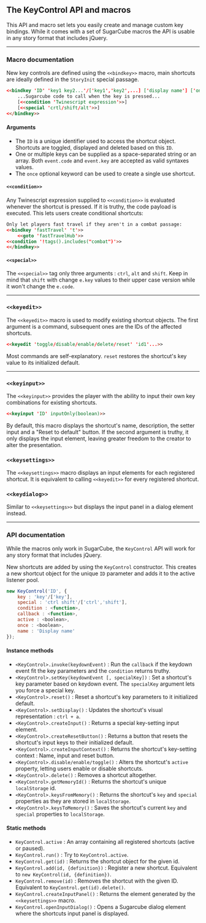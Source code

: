 ## The KeyControl API and macros ##

This API and macro set lets you easily create and manage custom key bindings. While it comes with a set of SugarCube macros the API is usable in any story format that includes jQuery.

***

### Macro documentation ###

New key controls are defined using the `<<bindkey>>` macro, main shortcuts are ideally defined in the `StoryInit` special passage.

```html
<<bindkey 'ID' 'key1 key2...'/['key1','key2',...] ['display name'] ['once']>>
    ...Sugarcube code to call when the key is pressed...
    [<<condition 'Twinescript expression'>>]
    [<<special 'crtl/shift/alt'>>]
<</bindkey>>
```

#### Arguments ####

- The `ID` is a unique identifier used to access the shortcut object. Shortcuts are toggled, displayed and deleted based on this `ID`.
- One or multiple keys can be supplied as a space-separated string or an array. Both `event.code` and `event.key` are accepted as valid syntaxes values.
- The `once` optional keyword can be used to create a single use shortcut. 

#### `<<condition>>` ####

Any Twinescript expression supplied to `<<condition>>` is evaluated whenever the shortcut is pressed. If it is truthy, the code payload is executed.
This lets users create conditional shortcuts:

```html
Only let players fast travel if they aren't in a combat passage:
<<bindkey 'fastTravel' 't'>>
    <<goto 'fastTravelHub'>>
<<condition '!tags().includes("combat")'>>
<</bindkey>>
```

#### `<<special>>` ####

The `<<special>>` tag only three arguments : `ctrl`, `alt` and `shift`. 
Keep in mind that `shift` with change `e.key` values to their upper case version while it won't change the `e.code`.

***

### `<<keyedit>>` ###

The `<<keyedit>>` macro is used to modify existing shortcut objects. The first argument is a command, subsequent ones are the IDs of the affected shortcuts.

```html
<<keyedit 'toggle/disable/enable/delete/reset' 'id1'...>>
```

Most commands are self-explanatory. `reset` restores the shortcut's key value to its initialized default.

***

### `<<keyinput>>` ###

The `<<keyinput>>` provides the player with the ability to input their own key combinations for existing shortcuts.

```html
<<keyinput 'ID' inputOnly(boolean)>>
```

By default, this macro displays the shortcut's name, description, the setter input and a "Reset to default" button. If the second argument is truthy, it only displays the input element, leaving greater freedom to the creator to alter the presentation.

### `<<keysettings>>` ###

The `<<keysettings>>` macro displays an input elements for each registered shortcut. It is equivalent to calling `<<keyedit>>` for every registered shortcut.

### `<<keydialog>>` ###

Similar to `<<keysettings>>` but displays the input panel in a dialog element instead.

***

### API documentation ###

While the macros only work in SugarCube, the `KeyControl` API will work for any story format that includes jQuery.

New shortcuts are added by using the `KeyControl` constructor. This creates a new shortcut object for the unique `ID` parameter and adds it to the active listener pool.

```js
new KeyControl('ID', {
    key : 'key'/['key'],
    special : 'ctrl shift'/['ctrl','shift'],
    condition : <function>,
    callback : <function>,
    active : <boolean>,
    once : <boolean>,
    name : 'Display name'
});
```

#### Instance methods ####

- `<KeyControl>.invoke(keydownEvent)` : Run the `callback` if the keydown event fit the key parameters and the `condition` returns truthy.
- `<KeyControl>.setKey(keydownEvent [, specialKey])` : Set a shortcut's key parameter based on keydown event. The `specialKey` argument lets you force a special key.
- `<KeyControl>.reset()` : Reset a shortcut's key parameters to it initialized default.
- `<KeyControl>.setDisplay()` : Updates the shortcut's visual representation : `ctrl + a`.
- `<KeyControl>.createInput()` : Returns a special key-setting input element.
- `<KeyControl>.createResetButton()` : Returns a button that resets the shortcut's input keys to their initialized default.
- `<KeyControl>.createInputContext()` : Returns the shortcut's key-setting context : Name, input and reset button.
- `<KeyControl>.disable/enable/toggle()` : Alters the shortcut's `active` property, letting users enable or disable shortcuts.
- `<KeyControl>.delete()` : Removes a shortcut altogether.
- `<KeyControl>.getMemoryId()` : Returns the shortcut's unique `localStorage` id.
- `<KeyControl>.keysFromMemory()` : Returns the shortcut's `key` and `special` properties as they are stored in `localStorage`.
- `<KeyControl>.keysToMemory()` : Saves the shortcut's current `key` and `special` properties to `localStorage`.

#### Static methods ####

- `KeyControl.active` : An array containing all registered shortcuts (active or paused).
- `KeyControl.run()` : Try to  `KeyControl.active`.
- `KeyControl.get(id)` : Returns the shortcut object for the given id. 
- `KeyControl.add(id, {definition})` : Register a new shortcut. Equivalent to `new KeyControl(id, {definition})`.
- `KeyControl.remove(id)` : Removes the shortcut with the given ID. Equivalent to `KeyControl.get(id).delete()`.
- `KeyControl.createInputPanel()` : Returns the element generated by the `<<keysettings>>` macro.
- `KeyControl.openInputDialog()` : Opens a Sugarcube dialog element where the shortcuts input panel is displayed.
